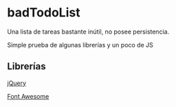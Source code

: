 # badTodoList
Una lista de tareas bastante inútil, no posee persistencia.

Simple prueba de algunas librerías y un poco de JS


## Librerías
[jQuery](https://jquery.com/)

[Font Awesome](http://fontawesome.io/)
